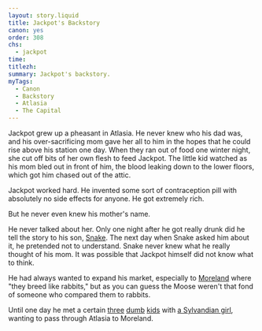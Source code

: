 ```yaml
---
layout: story.liquid
title: Jackpot's Backstory
canon: yes
order: 308
chs:
  - jackpot
time: 
titlezh: 
summary: Jackpot's backstory.
myTags:
  - Canon
  - Backstory
  - Atlasia
  - The Capital
---
```


Jackpot grew up a pheasant in Atlasia. He never knew who his dad was, and his over-sacrificing mom gave her all to him in the hopes that he could rise above his station one day. When they ran out of food one winter night, she cut off bits of her own flesh to feed Jackpot. The little kid watched as his mom bled out in front of him, the blood leaking down to the lower floors, which got him chased out of the attic.

Jackpot worked hard. He invented some sort of contraception pill with absolutely no side effects for anyone. He got extremely rich.

But he never even knew his mother's name.

He never talked about her. Only one night after he got really drunk did he tell the story to his son, [Snake](/characters/snake/). The next day when Snake asked him about it, he pretended not to understand. Snake never knew what he really thought of his mom. It was possible that Jackpot himself did not know what to think.

He had always wanted to expand his market, especially to [Moreland](/world/moreland/) where "they breed like rabbits," but as you can guess the Moose weren't that fond of someone who compared them to rabbits.

Until one day he met a certain [three](/characters/sparky/) [dumb](/characters/sky/) [kids](/characters/firecrackers/) with [a Sylvandian girl](/characters/pearl/), wanting to pass through Atlasia to Moreland.
